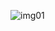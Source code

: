 ![img01](https://github.com/Guimollmann/Reconhecimento-Facial-e-transforma-o-de-imagens-em-Dados-no-Azure-ML/assets/116759832/d12e9345-0ddf-44cd-a08a-a074610109b7)

